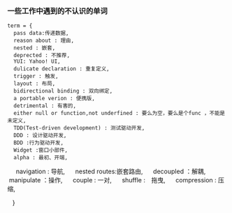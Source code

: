 ### 一些工作中遇到的不认识的单词

    term = {
      pass data:传递数据,
      reason about : 理由,
      nested : 嵌套,
      deprected : 不推荐,
      YUI: Yahoo! UI,
      dulicate declaration : 重复定义,
      trigger : 触发,
      layout : 布局,
      bidirectional binding : 双向绑定,
      a portable verion : 便携版,
      detrimental : 有害的,
      either null or function,not underfined : 要么为空，要么是个func ，不能是未定义,
      TDD(Test-driven development) : 测试驱动开发,
      DDD : 设计驱动开发,
      BDD :行为驱动开发,
      Widget :窗口小部件,
      alpha : 最初、开端,
      navigation : 导航,
      nested routes:嵌套路由,
      decoupled ：解耦,
      manipulate ：操作,
      couple : 一对,
      shuffle :　拖曳,
      compression : 压缩,
      
    }
